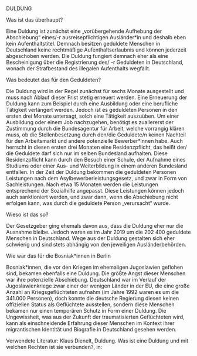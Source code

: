 DULDUNG

Was ist das überhaupt?

Eine Duldung ist zunächst eine „vorübergehende Aufhebung der Abschiebung“ eines/-r ausreisepflichtigen Ausländer*in und deshalb eben kein Aufenthaltstitel.  Demnach besitzen geduldete Menschen in Deutschland keine rechtmäßige Aufenthaltserlaubnis und können jederzeit abgeschoben werden. Die Duldung fungiert demnach eher als eine Bescheinigung über die Registrierung des/ -r Geduldeten in Deutschland, wonach der Strafbestand des illegalen Aufenthalts wegfällt.   

Was bedeutet das für den Geduldeten?

Die Duldung wird in der Regel zunächst für sechs Monate ausgestellt und muss nach Ablauf dieser Frist stetig erneuert werden. Eine Erneuerung der Duldung kann zum Beispiel durch eine Ausbildung oder eine berufliche Tätigkeit verlängert werden. Jedoch ist es geduldeten Personen in den ersten drei Monate untersagt, solch eine Tätigkeit auszuüben. Um einer Ausbildung oder einem Job nachzugehen, benötigt es zuallererst der Zustimmung durch die Bundesagentur für Arbeit, welche vorrangig klären muss, ob die Stellenbesetzung durch den/die Geduldete/n keinen Nachteil für den Arbeitsmarkt und andere potenzielle Bewerber*innen habe. 
Auch herrscht in diesen ersten drei Monaten eine Residenzpflicht, das heißt der/ die Geduldete darf sich nur im selben Bundesland aufhalten. Diese Residenzpflicht kann durch den Besuch einer Schule, der Aufnahme eines Studiums oder einer Aus- und Weiterbildung in einem anderen Bundesland entfallen.
In der Zeit der Duldung bekommen die geduldeten Personen Leistungen nach dem Asylbewerberleistungsgesetz, und zwar in Form von Sachleistungen. Nach etwa 15 Monaten werden die Leistungen entsprechend der Sozialhilfe angepasst. Diese Leistungen können jedoch auch sanktioniert werden, und zwar dann, wenn die Abschiebung nicht erfolgen kann, was durch die geduldete Person „verursacht“ wurde.

Wieso ist das so?

Der Gesetzgeber ging ehemals davon aus, dass die Duldung eher nur die Ausnahme bleibe. Jedoch waren es im Jahr 2019 um die 202 400 geduldete Menschen in Deutschland. Wege aus der Duldung gestalten sich eher schwierig und sind stets abhängig von den jeweiligen Ausländerbehörden. 

Wie war das für die Bosniak*innen in Berlin

Bosniak*innen, die vor den Kriegen im ehemaligen Jugoslawien geflohen sind, bekamen ebenfalls eine Duldung. Die größte Angst dieser Menschen war ihre potenzielle Abschiebung. Deutschland war im Verlauf der Jugoslawienkriege zwar einer der wenigen Länder in der EU, die eine große Anzahl an Kriegsgeflüchteten aufnahm (im Jahre 1992 waren es um die 341.000 Personen), doch konnte die deutsche Regierung diesen keinen offiziellen Status als Geflüchtete ausstellen, sondern diese Menschen bekamen nur einen temporären Schutz in Form einer Duldung. Die Ungewissheit, was aus der Zukunft der traumatisierten Geflüchteten wird, kann als einschneidende Erfahrung dieser Menschen im Kontext ihrer migrantischen Identität und Biografie in Deutschland gesehen werden. 


Verwendete Literatur:
Klaus Dienelt, Duldung. Was ist eine Duldung und mit welchen Rechten ist sie verbunden?, in: 

